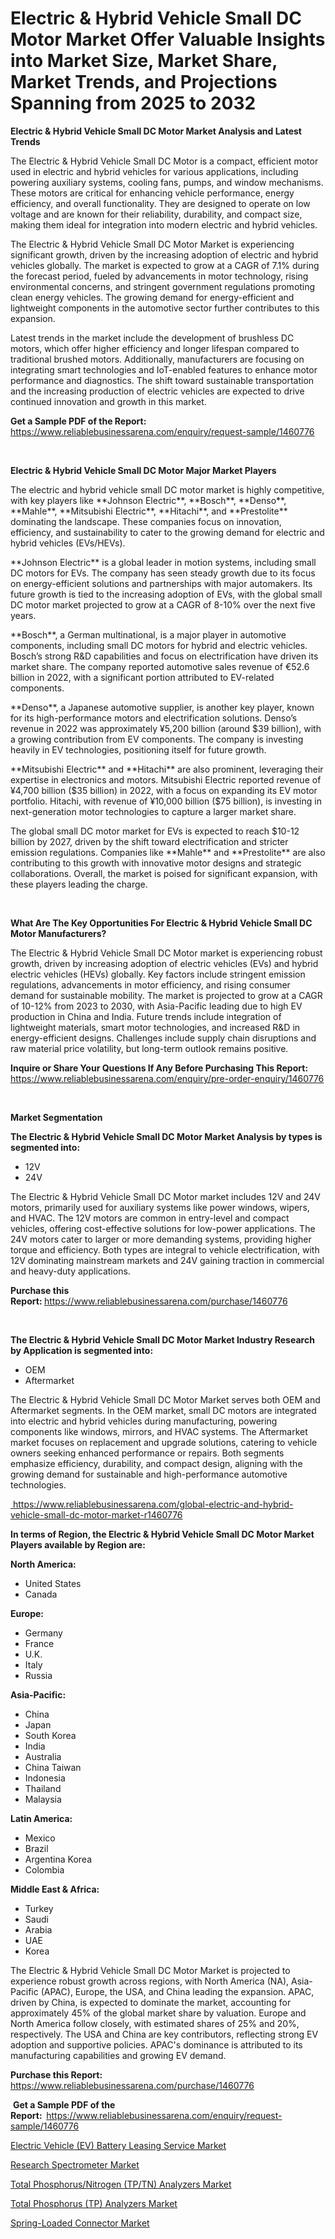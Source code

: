 <p><h1>Electric & Hybrid Vehicle Small DC Motor Market Offer Valuable Insights into Market Size, Market Share, Market Trends, and Projections Spanning from 2025 to 2032</h1></p><p><strong>Electric & Hybrid Vehicle Small DC Motor Market Analysis and Latest Trends</strong></p>
<p><p>The Electric & Hybrid Vehicle Small DC Motor is a compact, efficient motor used in electric and hybrid vehicles for various applications, including powering auxiliary systems, cooling fans, pumps, and window mechanisms. These motors are critical for enhancing vehicle performance, energy efficiency, and overall functionality. They are designed to operate on low voltage and are known for their reliability, durability, and compact size, making them ideal for integration into modern electric and hybrid vehicles.</p><p>The Electric & Hybrid Vehicle Small DC Motor Market is experiencing significant growth, driven by the increasing adoption of electric and hybrid vehicles globally. The market is expected to grow at a CAGR of 7.1% during the forecast period, fueled by advancements in motor technology, rising environmental concerns, and stringent government regulations promoting clean energy vehicles. The growing demand for energy-efficient and lightweight components in the automotive sector further contributes to this expansion.</p><p>Latest trends in the market include the development of brushless DC motors, which offer higher efficiency and longer lifespan compared to traditional brushed motors. Additionally, manufacturers are focusing on integrating smart technologies and IoT-enabled features to enhance motor performance and diagnostics. The shift toward sustainable transportation and the increasing production of electric vehicles are expected to drive continued innovation and growth in this market.</p></p>
<p><strong>Get a Sample PDF of the Report:&nbsp;</strong> <a href="https://www.reliablebusinessarena.com/enquiry/request-sample/1460776?utm_campaign=1766&utm_medium=2&utm_source=Github&utm_content=ia&utm_term=23012025&utm_id=electric-hybrid-vehicle-small-dc-motor">https://www.reliablebusinessarena.com/enquiry/request-sample/1460776</a></p>
<p>&nbsp;</p>
<p><strong>Electric & Hybrid Vehicle Small DC Motor Major Market Players</strong></p>
<p><p>The electric and hybrid vehicle small DC motor market is highly competitive, with key players like **Johnson Electric**, **Bosch**, **Denso**, **Mahle**, **Mitsubishi Electric**, **Hitachi**, and **Prestolite** dominating the landscape. These companies focus on innovation, efficiency, and sustainability to cater to the growing demand for electric and hybrid vehicles (EVs/HEVs).</p><p>**Johnson Electric** is a global leader in motion systems, including small DC motors for EVs. The company has seen steady growth due to its focus on energy-efficient solutions and partnerships with major automakers. Its future growth is tied to the increasing adoption of EVs, with the global small DC motor market projected to grow at a CAGR of 8-10% over the next five years.</p><p>**Bosch**, a German multinational, is a major player in automotive components, including small DC motors for hybrid and electric vehicles. Bosch’s strong R&D capabilities and focus on electrification have driven its market share. The company reported automotive sales revenue of €52.6 billion in 2022, with a significant portion attributed to EV-related components.</p><p>**Denso**, a Japanese automotive supplier, is another key player, known for its high-performance motors and electrification solutions. Denso’s revenue in 2022 was approximately ¥5,200 billion (around $39 billion), with a growing contribution from EV components. The company is investing heavily in EV technologies, positioning itself for future growth.</p><p>**Mitsubishi Electric** and **Hitachi** are also prominent, leveraging their expertise in electronics and motors. Mitsubishi Electric reported revenue of ¥4,700 billion ($35 billion) in 2022, with a focus on expanding its EV motor portfolio. Hitachi, with revenue of ¥10,000 billion ($75 billion), is investing in next-generation motor technologies to capture a larger market share.</p><p>The global small DC motor market for EVs is expected to reach $10-12 billion by 2027, driven by the shift toward electrification and stricter emission regulations. Companies like **Mahle** and **Prestolite** are also contributing to this growth with innovative motor designs and strategic collaborations. Overall, the market is poised for significant expansion, with these players leading the charge.</p></p>
<p>&nbsp;</p>
<p><strong>What Are The Key Opportunities For Electric & Hybrid Vehicle Small DC Motor Manufacturers?</strong></p>
<p><p>The Electric & Hybrid Vehicle Small DC Motor market is experiencing robust growth, driven by increasing adoption of electric vehicles (EVs) and hybrid electric vehicles (HEVs) globally. Key factors include stringent emission regulations, advancements in motor efficiency, and rising consumer demand for sustainable mobility. The market is projected to grow at a CAGR of 10-12% from 2023 to 2030, with Asia-Pacific leading due to high EV production in China and India. Future trends include integration of lightweight materials, smart motor technologies, and increased R&D in energy-efficient designs. Challenges include supply chain disruptions and raw material price volatility, but long-term outlook remains positive.</p></p>
<p><strong>Inquire or Share Your Questions If Any Before Purchasing This Report:</strong> <a href="https://www.reliablebusinessarena.com/enquiry/pre-order-enquiry/1460776?utm_campaign=1766&utm_medium=2&utm_source=Github&utm_content=ia&utm_term=23012025&utm_id=electric-hybrid-vehicle-small-dc-motor">https://www.reliablebusinessarena.com/enquiry/pre-order-enquiry/1460776</a></p>
<p>&nbsp;</p>
<p><strong>Market Segmentation</strong></p>
<p><strong>The Electric & Hybrid Vehicle Small DC Motor Market Analysis by types is segmented into:</strong></p>
<p><ul><li>12V</li><li>24V</li></ul></p>
<p><p>The Electric & Hybrid Vehicle Small DC Motor market includes 12V and 24V motors, primarily used for auxiliary systems like power windows, wipers, and HVAC. The 12V motors are common in entry-level and compact vehicles, offering cost-effective solutions for low-power applications. The 24V motors cater to larger or more demanding systems, providing higher torque and efficiency. Both types are integral to vehicle electrification, with 12V dominating mainstream markets and 24V gaining traction in commercial and heavy-duty applications.</p></p>
<p><strong>Purchase this Report:&nbsp;</strong><a href="https://www.reliablebusinessarena.com/purchase/1460776?utm_campaign=1766&utm_medium=2&utm_source=Github&utm_content=ia&utm_term=23012025&utm_id=electric-hybrid-vehicle-small-dc-motor">https://www.reliablebusinessarena.com/purchase/1460776</a></p>
<p>&nbsp;</p>
<p><strong>The Electric & Hybrid Vehicle Small DC Motor Market Industry Research by Application is segmented into:</strong></p>
<p><ul><li>OEM</li><li>Aftermarket</li></ul></p>
<p><p>The Electric & Hybrid Vehicle Small DC Motor Market serves both OEM and Aftermarket segments. In the OEM market, small DC motors are integrated into electric and hybrid vehicles during manufacturing, powering components like windows, mirrors, and HVAC systems. The Aftermarket market focuses on replacement and upgrade solutions, catering to vehicle owners seeking enhanced performance or repairs. Both segments emphasize efficiency, durability, and compact design, aligning with the growing demand for sustainable and high-performance automotive technologies.</p></p>
<p><a href="https://www.reliablebusinessarena.com/global-electric-and-hybrid-vehicle-small-dc-motor-market-r1460776?utm_campaign=1766&utm_medium=2&utm_source=Github&utm_content=ia&utm_term=23012025&utm_id=electric-hybrid-vehicle-small-dc-motor">&nbsp;https://www.reliablebusinessarena.com/global-electric-and-hybrid-vehicle-small-dc-motor-market-r1460776</a></p>
<p><strong>In terms of Region, the Electric & Hybrid Vehicle Small DC Motor Market Players available by Region are:</strong></p>
<p>
    <p> <strong> North America: </strong>
        <ul>
            <li>United States</li>
            <li>Canada</li>
        </ul>
        </p> 
    <p> <strong> Europe: </strong>
        <ul>
            <li>Germany</li>
            <li>France</li>
            <li>U.K.</li>
            <li>Italy</li>
            <li>Russia</li>
        </ul>
        </p> 
    <p> <strong> Asia-Pacific: </strong>
        <ul>
            <li>China</li>
            <li>Japan</li>
            <li>South Korea</li>
            <li>India</li>
            <li>Australia</li>
            <li>China Taiwan</li>
            <li>Indonesia</li>
            <li>Thailand</li>
            <li>Malaysia</li>
        </ul>
        </p> 
    <p> <strong> Latin America: </strong>
        <ul>
            <li>Mexico</li>
            <li>Brazil</li>
            <li>Argentina Korea</li>
            <li>Colombia</li>
        </ul>
        </p> 
    <p> <strong> Middle East & Africa: </strong>
        <ul>
            <li>Turkey</li>
            <li>Saudi</li>
            <li>Arabia</li>
            <li>UAE</li>
            <li>Korea</li>
        </ul>
    </p>
    </p>
<p><p>The Electric & Hybrid Vehicle Small DC Motor Market is projected to experience robust growth across regions, with North America (NA), Asia-Pacific (APAC), Europe, the USA, and China leading the expansion. APAC, driven by China, is expected to dominate the market, accounting for approximately 45% of the global market share by valuation. Europe and North America follow closely, with estimated shares of 25% and 20%, respectively. The USA and China are key contributors, reflecting strong EV adoption and supportive policies. APAC's dominance is attributed to its manufacturing capabilities and growing EV demand.</p></p>
<p><strong>Purchase this Report: </strong><a href="https://www.reliablebusinessarena.com/purchase/1460776?utm_campaign=1766&utm_medium=2&utm_source=Github&utm_content=ia&utm_term=23012025&utm_id=electric-hybrid-vehicle-small-dc-motor">https://www.reliablebusinessarena.com/purchase/1460776</a></p>
<p>&nbsp;<strong>Get a Sample PDF of the Report:&nbsp;&nbsp;</strong><a href="https://www.reliablebusinessarena.com/enquiry/request-sample/1460776?utm_campaign=1766&utm_medium=2&utm_source=Github&utm_content=ia&utm_term=23012025&utm_id=electric-hybrid-vehicle-small-dc-motor">https://www.reliablebusinessarena.com/enquiry/request-sample/1460776</a></p>
<p><strong></strong></p>
<p><p><a href="https://www.linkedin.com/pulse/electric-vehicle-ev-battery-leasing-service-market-study-forecasted-x6zbf?utm_campaign=1766&utm_medium=2&utm_source=Github&utm_content=ia&utm_term=23012025&utm_id=electric-hybrid-vehicle-small-dc-motor">Electric Vehicle (EV) Battery Leasing Service Market</a></p><p><a href="https://www.linkedin.com/pulse/detailed-analysis-research-spectrometer-market-decision-making-ztvac?utm_campaign=1766&utm_medium=2&utm_source=Github&utm_content=ia&utm_term=23012025&utm_id=electric-hybrid-vehicle-small-dc-motor">Research Spectrometer Market</a></p><p><a href="https://www.linkedin.com/pulse/total-phosphorusnitrogen-tptn-analyzers-market-study-industry-cfolf?utm_campaign=1766&utm_medium=2&utm_source=Github&utm_content=ia&utm_term=23012025&utm_id=electric-hybrid-vehicle-small-dc-motor">Total Phosphorus/Nitrogen (TP/TN) Analyzers Market</a></p><p><a href="https://www.linkedin.com/pulse/historical-trends-future-projections-total-phosphorus-bcxjf?utm_campaign=1766&utm_medium=2&utm_source=Github&utm_content=ia&utm_term=23012025&utm_id=electric-hybrid-vehicle-small-dc-motor">Total Phosphorus (TP) Analyzers Market</a></p><p><a href="https://www.linkedin.com/pulse/regional-segment-trends-spring-loaded-connector-market-2025-zcqmf?utm_campaign=1766&utm_medium=2&utm_source=Github&utm_content=ia&utm_term=23012025&utm_id=electric-hybrid-vehicle-small-dc-motor">Spring-Loaded Connector Market</a></p></p>